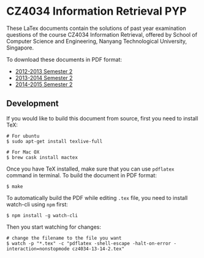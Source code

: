 # CZ4034 Information Retrieval PYP

These LaTex documents contain the solutions of past year examination questions of the course CZ4034 Information Retrieval, offered by School of Computer Science and Engineering, Nanyang Technological University, Singapore. 

To download these documents in PDF format: 

- [2012-2013 Semester 2](https://github.com/Andyccs/information-retrieval-pyp/releases/download/v0.3/cz4034-12-13-2.pdf)
- [2013-2014 Semester 2](https://github.com/Andyccs/information-retrieval-pyp/releases/download/v0.3/cz4034-13-14-2.pdf)
- [2014-2015 Semester 2](https://github.com/Andyccs/information-retrieval-pyp/releases/download/v0.3/cz4034-14-15-2.pdf)

## Development

If you would like to build this document from source, first you need to install TeX:

```Shell
# For ubuntu
$ sudo apt-get install texlive-full

# For Mac OX
$ brew cask install mactex
```

Once you have TeX installed, make sure that you can use `pdflatex` command in terminal. To build the document in PDF format:

```Shell
$ make
```

To automatically build the PDF while editing `.tex` file, you need to install watch-cli using `npm` first:

```Shell
$ npm install -g watch-cli
```

Then you start watching for changes:

```Shell
# change the filename to the file you want
$ watch -p "*.tex" -c "pdflatex -shell-escape -halt-on-error -interaction=nonstopmode cz4034-13-14-2.tex"
```
